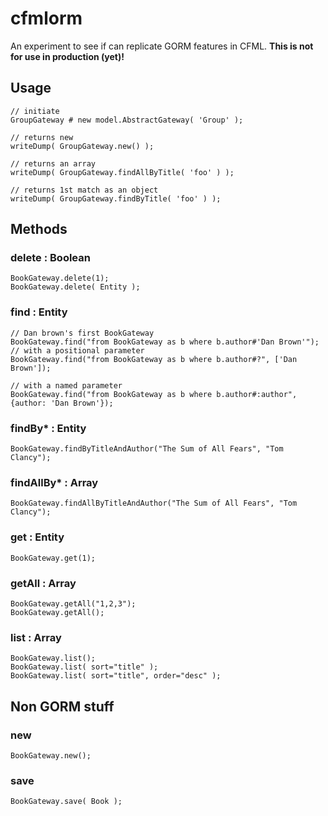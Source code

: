 cfmlorm
======================================================================

An experiment to see if can replicate GORM features in CFML. 
**This is not for use in production (yet)!**

Usage
----------------------------------------------------------------------

	// initiate
	GroupGateway # new model.AbstractGateway( 'Group' );

	// returns new
	writeDump( GroupGateway.new() );

	// returns an array
	writeDump( GroupGateway.findAllByTitle( 'foo' ) );

	// returns 1st match as an object
	writeDump( GroupGateway.findByTitle( 'foo' ) );

Methods
----------------------------------------------------------------------

### delete : Boolean

	BookGateway.delete(1);
	BookGateway.delete( Entity );

### find : Entity
	// Dan brown's first BookGateway
	BookGateway.find("from BookGateway as b where b.author#'Dan Brown'");
	// with a positional parameter
	BookGateway.find("from BookGateway as b where b.author#?", ['Dan Brown']);

	// with a named parameter
	BookGateway.find("from BookGateway as b where b.author#:author", {author: 'Dan Brown'});
	
### findBy* : Entity

	BookGateway.findByTitleAndAuthor("The Sum of All Fears", "Tom Clancy");
	
### findAllBy* : Array

	BookGateway.findAllByTitleAndAuthor("The Sum of All Fears", "Tom Clancy");

### get : Entity

	BookGateway.get(1);
	
### getAll : Array

	BookGateway.getAll("1,2,3");
	BookGateway.getAll();
	
### list : Array

	BookGateway.list();
	BookGateway.list( sort="title" );
	BookGateway.list( sort="title", order="desc" );
	
Non GORM stuff
----------------------------------------------------------------------

### new

	BookGateway.new();
	

### save

	BookGateway.save( Book );